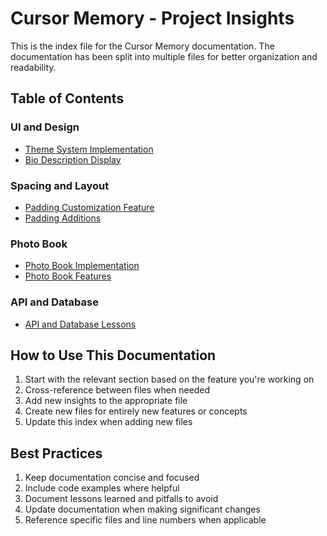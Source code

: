 # Cursor Memory - Project Insights

This is the index file for the Cursor Memory documentation. The documentation has been split into multiple files for better organization and readability.

## Table of Contents

### UI and Design

- [Theme System Implementation](./CURSOR_MEMORY_THEME.md)
- [Bio Description Display](./CURSOR_MEMORY_BIO_DISPLAY.md)

### Spacing and Layout

- [Padding Customization Feature](./CURSOR_MEMORY_PADDING.md)
- [Padding Additions](./CURSOR_MEMORY_PADDING_ADDITIONS.md)

### Photo Book

- [Photo Book Implementation](./CURSOR_MEMORY_PHOTO_BOOK.md)
- [Photo Book Features](./CURSOR_MEMORY_PHOTO_BOOK_FEATURES.md)

### API and Database

- [API and Database Lessons](./CURSOR_MEMORY_API_LESSONS.md)

## How to Use This Documentation

1. Start with the relevant section based on the feature you're working on
2. Cross-reference between files when needed
3. Add new insights to the appropriate file
4. Create new files for entirely new features or concepts
5. Update this index when adding new files

## Best Practices

1. Keep documentation concise and focused
2. Include code examples where helpful
3. Document lessons learned and pitfalls to avoid
4. Update documentation when making significant changes
5. Reference specific files and line numbers when applicable
